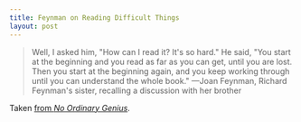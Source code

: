 ```yaml
---
title: Feynman on Reading Difficult Things
layout: post
---
```


> Well, I asked him, "How can I read it? It's so hard." He said, "You start at the beginning and you read as far as you can get, until you are lost. Then you start at the beginning again, and you keep working through until you can understand the whole book."
<span id="quote-attribute">—Joan Feynman, Richard Feynman's sister, recalling a discussion with her brother</span>

Taken [from *No Ordinary Genius*](http://books.google.com/books?id=1HxzLaPYo2IC&pg=PA35&lpg=PA35&dq=No+Ordinary+Genius+joan+How+can+I+read+it?++It%E2%80%99s+so+hard&source=bl&ots=qVwl9TKIrt&sig=Uopi92_8cE0Q8OUfX_xLjxMlZmI&hl=en&sa=X&ei=eLi3UsSQFaHOyAHXzYCYBA&ved=0CCoQ6AEwAA#v=onepage&q=No%20Ordinary%20Genius%20joan%20How%20can%20I%20read%20it%3F%20%20It%E2%80%99s%20so%20hard&f=false).
